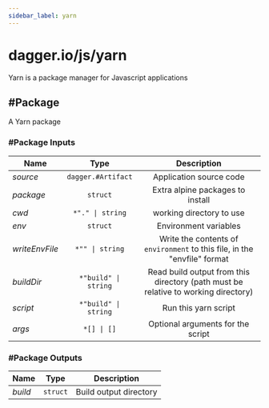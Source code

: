 ```yaml
---
sidebar_label: yarn
---
```


# dagger.io/js/yarn

Yarn is a package manager for Javascript applications

## #Package

A Yarn package

### #Package Inputs

| Name             | Type                    | Description                                                                          |
| -------------    |:-------------:          |:-------------:                                                                       |
|*source*          | `dagger.#Artifact`      |Application source code                                                               |
|*package*         | `struct`                |Extra alpine packages to install                                                      |
|*cwd*             | `*"." \| string`        |working directory to use                                                              |
|*env*             | `struct`                |Environment variables                                                                 |
|*writeEnvFile*    | `*"" \| string`         |Write the contents of `environment` to this file, in the "envfile" format             |
|*buildDir*        | `*"build" \| string`    |Read build output from this directory (path must be relative to working directory)    |
|*script*          | `*"build" \| string`    |Run this yarn script                                                                  |
|*args*            | `*[] \| []`             |Optional arguments for the script                                                     |

### #Package Outputs

| Name             | Type              | Description              |
| -------------    |:-------------:    |:-------------:           |
|*build*           | `struct`          |Build output directory    |

